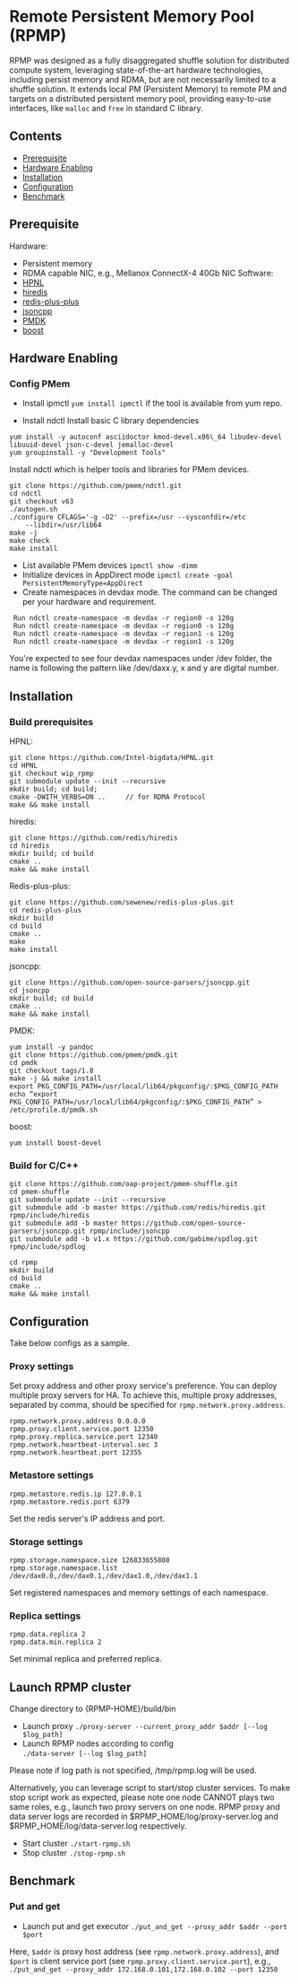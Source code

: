 # Remote Persistent Memory Pool (RPMP)
RPMP was designed as a fully disaggregated shuffle solution for distributed compute system, leveraging state-of-the-art hardware technologies, 
including persist memory and RDMA, but are not necessarily limited to a shuffle solution. It extends local PM (Persistent Memory) to remote PM 
and targets on a distributed persistent memory pool, providing easy-to-use interfaces, like `malloc` and `free` in standard C library. 

## Contents
- [Prerequisite](#prerequisite) 
- [Hardware Enabling](#hardware-enabling)
- [Installation](#installation)
- [Configuration](#configuration)
- [Benchmark](#benchmark)

## Prerequisite
Hardware:
 - Persistent memory
 - RDMA capable NIC, e.g., Mellanox ConnectX-4 40Gb NIC
Software:
 - [HPNL](https://github.com/Intel-bigdata/HPNL)
 - [hiredis](https://github.com/redis/hiredis)
 - [redis-plus-plus](https://github.com/sewenew/redis-plus-plus.git)
 - [jsoncpp](https://github.com/open-source-parsers/jsoncpp)
 - [PMDK](https://github.com/pmem/pmdk.git)
 - [boost](https://www.boost.org/)

## <a id="hardware-enabling"></a>Hardware Enabling

### Config PMem

 - Install ipmctl
 `yum install ipmctl` if the tool is available from yum repo.

 - Install ndctl
  Install basic C library dependencies
  ```
  yum install -y autoconf asciidoctor kmod-devel.x86\_64 libudev-devel libuuid-devel json-c-devel jemalloc-devel
  yum groupinstall -y "Development Tools"
  ```

  Install ndctl which is helper tools and libraries for PMem devices.
  ```
  git clone https://github.com/pmem/ndctl.git
  cd ndctl
  git checkout v63
  ./autogen.sh
  ./configure CFLAGS='-g -O2' --prefix=/usr --sysconfdir=/etc
      --libdir=/usr/lib64
  make -j
  make check
  make install
  ```
 - List available PMem devices
  `ipmctl show -dimm`
 - Initialize devices in AppDirect mode
  `ipmctl create -goal PersistentMemoryType=AppDirect`
 - Create namespaces in devdax mode. The command can be changed per your hardware and requirement. 
 ```
  Run ndctl create-namespace -m devdax -r region0 -s 120g
  Run ndctl create-namespace -m devdax -r region0 -s 120g
  Run ndctl create-namespace -m devdax -r region1 -s 120g
  Run ndctl create-namespace -m devdax -r region1 -s 120g
 ```
 You're expected to see four devdax namespaces under /dev folder, the name is following the pattern like /dev/daxx.y, x and y are digital number. 



## Installation
### Build prerequisites
HPNL:

```
git clone https://github.com/Intel-bigdata/HPNL.git
cd HPNL
git checkout wip_rpmp
git submodule update --init --recursive
mkdir build; cd build;
cmake -DWITH_VERBS=ON ..     // for RDMA Protocol
make && make install
```

hiredis:
```
git clone https://github.com/redis/hiredis
cd hiredis
mkdir build; cd build
cmake ..
make && make install
```

Redis-plus-plus:
```
git clone https://github.com/sewenew/redis-plus-plus.git
cd redis-plus-plus
mkdir build
cd build
cmake ..
make
make install
```

jsoncpp:
```
git clone https://github.com/open-source-parsers/jsoncpp.git
cd jsoncpp
mkdir build; cd build
cmake ..
make && make install
```

PMDK:
```
yum install -y pandoc
git clone https://github.com/pmem/pmdk.git
cd pmdk
git checkout tags/1.8
make -j && make install
export PKG_CONFIG_PATH=/usr/local/lib64/pkgconfig/:$PKG_CONFIG_PATH
echo “export PKG_CONFIG_PATH=/usr/local/lib64/pkgconfig/:$PKG_CONFIG_PATH” > /etc/profile.d/pmdk.sh
```

boost:
```
yum install boost-devel
```

### Build for C/C++
```
git clone https://github.com/oap-project/pmem-shuffle.git
cd pmem-shuffle
git submodule update --init --recursive
git submodule add -b master https://github.com/redis/hiredis.git rpmp/include/hiredis
git submodule add -b master https://github.com/open-source-parsers/jsoncpp.git rpmp/include/jsoncpp
git submodule add -b v1.x https://github.com/gabime/spdlog.git rpmp/include/spdlog

cd rpmp 
mkdir build
cd build
cmake ..
make && make install
```

## Configuration

Take below configs as a sample.

### Proxy settings
Set proxy address and other proxy service's preference. You can deploy multiple proxy servers for HA. To achieve this,
multiple proxy addresses, separated by comma, should be specified for `rpmp.network.proxy.address`.

```
rpmp.network.proxy.address 0.0.0.0
rpmp.proxy.client.service.port 12350
rpmp.proxy.replica.service.port 12340
rpmp.network.heartbeat-interval.sec 3
rpmp.network.heartbeat.port 12355
```

### Metastore settings
```
rpmp.metastore.redis.ip 127.0.0.1
rpmp.metastore.redis.port 6379
```
Set the redis server's IP address and port. 

### Storage settings
```
rpmp.storage.namespace.size 126833655808
rpmp.storage.namespace.list     /dev/dax0.0,/dev/dax0.1,/dev/dax1.0,/dev/dax1.1
```

Set registered namespaces and memory settings of each namespace.

### Replica settings
```
rpmp.data.replica 2
rpmp.data.min.replica 2
```

Set minimal replica and preferred replica.

## Launch RPMP cluster
Change directory to {RPMP-HOME}/build/bin
- Launch proxy
  ```./proxy-server --current_proxy_addr $addr [--log $log_path]```
- Launch RPMP nodes according to config  
  ```./data-server [--log $log_path]```

Please note if log path is not specified, /tmp/rpmp.log will be used.
  
Alternatively, you can leverage script to start/stop cluster services. To make stop script work as expected, 
please note one node CANNOT plays two same roles, e.g., launch two proxy servers on one node. RPMP proxy and 
data server logs are recorded in $RPMP_HOME/log/proxy-server.log and $RPMP_HOME/log/data-server.log respectively.

- Start cluster
  ```./start-rpmp.sh```
- Stop cluster
  ```./stop-rpmp.sh```

## Benchmark
### Put and get
 - Launch put and get executor
 ```./put_and_get --proxy_addr $addr --port $port```
   
Here, `$addr` is proxy host address (see `rpmp.network.proxy.address`), and `$port` is client service port 
(see `rpmp.proxy.client.service.port`), e.g., `./put_and_get --proxy_addr 172.168.0.101,172.168.0.102 --port 12350`
